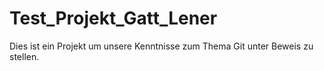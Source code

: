 # Test_Projekt_Gatt_Lener
Dies ist ein Projekt um unsere Kenntnisse zum Thema Git unter Beweis zu stellen.
